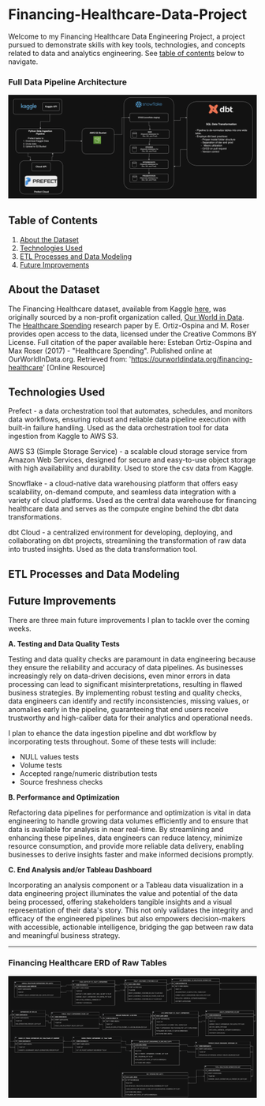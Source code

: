 # Financing-Healthcare-Data-Project

Welcome to my Financing Healthcare Data Engineering Project, a project pursued to demonstrate skills with key tools, technologies, and concepts related to data and analytics engineering. See [table of contents](#table-of-contents ) below to navigate.

### Full Data Pipeline Architecture
![Financing Healthcare Data Pipeline Architecture](./images/financing_healthcare_data_engineering_diagram.png)

## Table of Contents
1. [About the Dataset](#about-the-dataset)
2. [Technologies Used](#technologies-used)
3. [ETL Processes and Data Modeling](#etl-processes-and-data-modeling")
4. [Future Improvements](#future-improvements)

## About the Dataset

The Financing Healthcare dataset, available from Kaggle [here](https://www.kaggle.com/datasets/programmerrdai/financing-healthcare), was originally sourced by a non-profit organization called, [Our World in Data](https://ourworldindata.org/). The [Healthcare Spending](https://ourworldindata.org/financing-healthcare) research paper by E. Ortiz-Ospina and M. Roser provides open access to the data, licensed under the Creative Commons BY License. Full citation of the paper available here: Esteban Ortiz-Ospina and Max Roser (2017) - "Healthcare Spending". Published online at OurWorldInData.org. Retrieved from: 'https://ourworldindata.org/financing-healthcare' [Online Resource]

## Technologies Used

Prefect - a data orchestration tool that automates, schedules, and monitors data workflows, ensuring robust and reliable data pipeline execution with built-in failure handling. Used as the data orchestration tool for data ingestion from Kaggle to AWS S3.

AWS S3 (Simple Storage Service) - a scalable cloud storage service from Amazon Web Services, designed for secure and easy-to-use object storage with high availability and durability. Used to store the csv data from Kaggle.

Snowflake - a cloud-native data warehousing platform that offers easy scalability, on-demand compute, and seamless data integration with a variety of cloud platforms. Used as the central data warehouse for financing healthcare data and serves as the compute engine behind the dbt data transformations.

dbt Cloud - a centralized environment for developing, deploying, and collaborating on dbt projects, streamlining the transformation of raw data into trusted insights. Used as the data transformation tool.


## ETL Processes and Data Modeling


## Future Improvements

There are three main future improvements I plan to tackle over the coming weeks. 

**A. Testing and Data Quality Tests**

Testing and data quality checks are paramount in data engineering because they ensure the reliability and accuracy of data pipelines. As businesses increasingly rely on data-driven decisions, even minor errors in data processing can lead to significant misinterpretations, resulting in flawed business strategies. By implementing robust testing and quality checks, data engineers can identify and rectify inconsistencies, missing values, or anomalies early in the pipeline, guaranteeing that end users receive trustworthy and high-caliber data for their analytics and operational needs.

I plan to ehance the data ingestion pipeline and dbt workflow by incorporating tests throughout. Some of these tests will include:
* NULL values tests
* Volume tests
* Accepted range/numeric distribution tests
* Source freshness checks

**B. Performance and Optimization**

Refactoring data pipelines for performance and optimization is vital in data engineering to handle growing data volumes efficiently and to ensure that data is available for analysis in near real-time. By streamlining and enhancing these pipelines, data engineers can reduce latency, minimize resource consumption, and provide more reliable data delivery, enabling businesses to derive insights faster and make informed decisions promptly.

**C. End Analysis and/or Tableau Dashboard**

Incorporating an analysis component or a Tableau data visualization in a data engineering project illuminates the value and potential of the data being processed, offering stakeholders tangible insights and a visual representation of their data's story. This not only validates the integrity and efficacy of the engineered pipelines but also empowers decision-makers with accessible, actionable intelligence, bridging the gap between raw data and meaningful business strategy.







------------------------------------


### Financing Healthcare ERD of Raw Tables
![Financing Healthcare ERD](./images/financing_healthcare_ERD.png)
